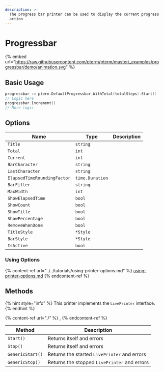 ```yaml
---
description: >-
  The progress bar printer can be used to display the current progress of an
  action
---
```


# Progressbar

{% embed url="https://raw.githubusercontent.com/pterm/pterm/master/_examples/progressbar/demo/animation.svg" %}

## Basic Usage

```go
progressbar := pterm.DefaultProgressbar.WithTotal(totalSteps).Start()
// Logic here
progressbar.Increment()
// More logic
```

## Options

| Name                        | Type            | Description |
| --------------------------- | --------------- | ----------- |
| `Title`                     | `string`        |             |
| `Total`                     | `int`           |             |
| `Current`                   | `int`           |             |
| `BarCharacter`              | `string`        |             |
| `LastCharacter`             | `string`        |             |
| `ElapsedTimeRoundingFactor` | `time.Duration` |             |
| `BarFiller`                 | `string`        |             |
| `MaxWidth`                  | `int`           |             |
| `ShowElapsedTime`           | `bool`          |             |
| `ShowCount`                 | `bool`          |             |
| `ShowTitle`                 | `bool`          |             |
| `ShowPercentage`            | `bool`          |             |
| `RemoveWhenDone`            | `bool`          |             |
| `TitleStyle`                | `*Style`        |             |
| `BarStyle`                  | `*Style`        |             |
| `IsActive`                  | `bool`          |             |

### Using Options

{% content-ref url="../../tutorials/using-printer-options.md" %}
[using-printer-options.md](../../tutorials/using-printer-options.md)
{% endcontent-ref %}

## Methods

{% hint style="info" %}
This printer implements the `LivePrinter` interface.
{% endhint %}

{% content-ref url="./" %}
[.](./)
{% endcontent-ref %}

| Method           | Description                                  |
| ---------------- | -------------------------------------------- |
| `Start()`        | Returns itself and errors                    |
| `Stop()`         | Returns itself and errors                    |
| `GenericStart()` | Returns the started `LivePrinter` and errors |
| `GenericStop()`  | Returns the stopped `LivePrinter` and errors |
